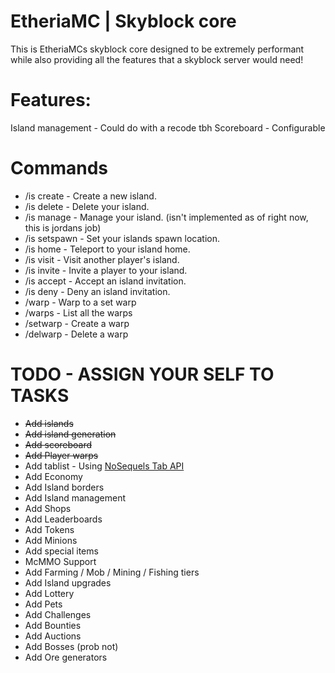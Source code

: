 # EtheriaMC | Skyblock core

This is EtheriaMCs skyblock core designed to be extremely performant while also providing all the features that a skyblock server would need!

# Features:
Island management - Could do with a recode tbh
Scoreboard - Configurable

# Commands
- /is create <name> - Create a new island.
- /is delete <name> - Delete your island.
- /is manage - Manage your island. (isn't implemented as of right now, this is jordans job)
- /is setspawn - Set your islands spawn location.
- /is home - Teleport to your island home.
- /is visit <player> - Visit another player's island.
- /is invite <player> - Invite a player to your island.
- /is accept <player> - Accept an island invitation.
- /is deny <player> - Deny an island invitation.
- /warp <warp> - Warp to a set warp
- /warps - List all the warps
- /setwarp <name> - Create a warp
- /delwarp <warp> - Delete a warp
# TODO - ASSIGN YOUR SELF TO TASKS
- ~~Add islands~~
- ~~Add island generation~~
- ~~Add scoreboard~~
- ~~Add Player warps~~
- Add tablist - Using [NoSequels Tab API](https://github.com/NoSequel/TabAPI)
- Add Economy
- Add Island borders
- Add Island management
- Add Shops
- Add Leaderboards
- Add Tokens
- Add Minions
- Add special items
- McMMO Support
- Add Farming / Mob / Mining / Fishing tiers
- Add Island upgrades
- Add Lottery
- Add Pets
- Add Challenges
- Add Bounties
- Add Auctions
- Add Bosses (prob not)
- Add Ore generators
